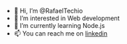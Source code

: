 - 👋 Hi, I’m @RafaelTechio
- 👀 I’m interested in Web development
- 🌱 I’m currently learning Node.js
- 📫 You can reach me on <a href="https://www.linkedin.com/in/rafael-techio/">linkedin</a>
